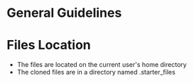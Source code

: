 # General Guidelines

# Files Location

* The files are located on the current user's home directory
* The cloned files are in a directory named .starter_files